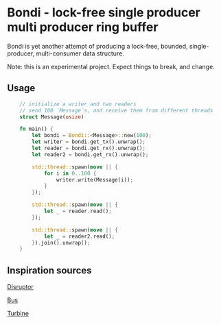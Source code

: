 # Bondi - lock-free single producer multi producer ring buffer

Bondi is yet another attempt of producing a lock-free, bounded, single-producer, multi-consumer data structure.

Note: this is an experimental project. Expect things to break, and change.

## Usage

```rust
    // initialize a writer and two readers
    // send 100 `Message`s, and receive them from different threads
    struct Message(usize)

    fn main() {
        let bondi = Bondi::<Message>::new(100);
        let writer = bondi.get_tx().unwrap();
        let reader = bondi.get_rx().unwrap();
        let reader2 = bondi.get_rx().unwrap();

        std::thread::spawn(move || {
            for i in 0..100 {
                writer.write(Message(i));
            }
        });

        std::thread::spawn(move || {
            let _ = reader.read();
        });

        std::thread::spawn(move || {
            let _ = reader2.read();
        }).join().unwrap();
    }

```

## Inspiration sources

[Disruptor](https://github.com/LMAX-Exchange/disruptor)

[Bus](https://github.com/jonhoo/bus/)

[Turbine](https://github.com/polyfractal/Turbine)
